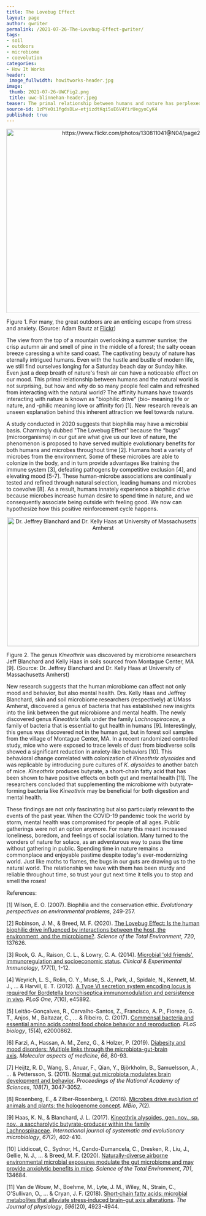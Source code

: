 ```yaml
---
title: The Lovebug Effect
layout: page
author: gwriter
permalink: /2021-07-26-The-Lovebug-Effect-gwriter/
tags:
- soil
- outdoors
- microbiome
- coevolution
categories:
- How It Works
header:
 image_fullwidth: howitworks-header.jpg
image:
 thumb: 2021-07-26-UWCFig2.png
 title: uwc-blinnehan-header.jpeg
teaser: The primal relationship between humans and nature has perplexed scientists for years. It is no secret that reduced anxiety and a sense of serenity are common consequences from spending time in the natural world, but the underlying mechanism may surprise you.
source-id: 1zPYeOi1fgdsDLw-etjizdtKqi5uE6V4YirUegyoCyK4
published: true
---
```


<center><a data-flickr-embed="true" href="https://www.flickr.com/photos/139839751@N06/51307848625/in/dateposted-public/" title="https://www.flickr.com/photos/130811041@N04/page2/"><img src="https://live.staticflickr.com/65535/51307848625_02257f74dd_z.jpg" width="640" height="480" alt="https://www.flickr.com/photos/130811041@N04/page2/"></a><script async src="//embedr.flickr.com/assets/client-code.js" charset="utf-8"></script></center>

Figure 1. For many, the great outdoors are an enticing escape from stress and anxiety. (Source: Adam Bautz at [Flickr](https://www.flickr.com/photos/130811041@N04/page2/))

The view from the top of a mountain overlooking a summer sunrise; the crisp autumn air and smell of pine in the middle of a forest; the salty ocean breeze caressing a white sand coast. The captivating beauty of nature has eternally intrigued humans. Even with the hustle and bustle of modern life, we still find ourselves longing for a Saturday beach day or Sunday hike. Even just a deep breath of nature's fresh air can have a noticeable effect on our mood. This primal relationship between humans and the natural world is not surprising, but how and *why* do so many people feel calm and refreshed from interacting with the natural world? The affinity humans have towards interacting with nature is known as "biophilic drive"  (bio- meaning life or nature, and -philic meaning love or affinity for) [1]. New research reveals an unseen explanation behind this inherent attraction we feel towards nature. 

A study conducted in 2020 suggests that biophilia may have a microbial basis. Charmingly dubbed "The Lovebug Effect"  because the “bugs” (microorganisms) in our gut are what give us our love of nature, the phenomenon is proposed to have served multiple evolutionary benefits for both humans and microbes throughout time [2]. Humans host a variety of microbes from the environment. Some of these microbes are able to colonize in the body, and in turn provide advantages like training the immune system [3], defeating pathogens by competitive exclusion [4], and elevating mood [5-7]. These human-microbe associations are continually tested and refined through natural selection, leading humans and microbes to coevolve [8]. As a result, humans innately experience a biophilic drive because microbes increase human desire to spend time in nature, and we consequently associate being outside with feeling good. We now can hypothesize how this positive reinforcement cycle happens. 

<center><a data-flickr-embed="true" href="https://www.flickr.com/photos/139839751@N06/51307849865/in/dateposted-public/" title="Dr. Jeffrey Blanchard and Dr. Kelly Haas at University of Massachusetts Amherst"><img src="https://live.staticflickr.com/65535/51307849865_345102e9b7.jpg" width="500" height="336" alt="Dr. Jeffrey Blanchard and Dr. Kelly Haas at University of Massachusetts Amherst"></a><script async src="//embedr.flickr.com/assets/client-code.js" charset="utf-8"></script></center>

Figure 2. The genus *Kineothrix* was discovered by microbiome researchers Jeff Blanchard and Kelly Haas in soils sourced from Montague Center, MA [9]. (Source: Dr. Jeffrey Blanchard and Dr. Kelly Haas at University of Massachusetts Amherst)

New research suggests that the human microbiome can affect not only mood and behavior, but also mental health. Drs. Kelly Haas and Jeffrey Blanchard, skin and soil microbiome researchers (respectively) at UMass Amherst, discovered a genus of bacteria that has established new insights into the link between the gut microbiome and mental health. The newly discovered genus *Kineothrix* falls under the family *Lachnospiraceae*, a family of bacteria that is essential to gut health in humans [9]. Interestingly, this genus was discovered not in the human gut, but in forest soil samples from the village of Montague Center, MA. In a recent randomized controlled study, mice who were exposed to trace levels of dust from biodiverse soils showed a significant reduction in anxiety-like behaviors [10]. This behavioral change correlated with colonization of *Kineothrix alysoides* and was replicable by introducing pure cultures of *K. alysoides* to another batch of mice. *Kineothrix* produces butyrate, a short-chain fatty acid that has been shown to have positive effects on both gut and mental health [11]. The researchers concluded that supplementing the microbiome with butyrate-forming bacteria like *Kineothrix* may be beneficial for both digestion and mental health. 

These findings are not only fascinating but also particularly relevant to the events of the past year. When the COVID-19 pandemic took the world by storm, mental health was compromised for people of all ages. Public gatherings were not an option anymore. For many this meant increased loneliness, boredom, and feelings of social isolation. Many turned to the wonders of nature for solace, as an adventurous way to pass the time without gathering in public. Spending time in nature remains a commonplace and enjoyable pastime despite today's ever-modernizing world. Just like moths to flames, the bugs in our guts are drawing us to the natural world. The relationship we have with them has been sturdy and reliable throughout time, so trust your gut next time it tells you to stop and smell the roses!

References:

[1] Wilson, E. O. (2007). Biophilia and the conservation ethic. *Evolutionary perspectives on environmental problems*, 249-257.

[2] Robinson, J. M., & Breed, M. F. (2020). [The Lovebug Effect: Is the human biophilic drive influenced by interactions between the host, the environment, and the microbiome?](https://www.sciencedirect.com/science/article/pii/S0048969720311372?via%3Dihub). *Science of the Total Environment*, *720*, 137626.

[3] Rook, G. A., Raison, C. L., & Lowry, C. A. (2014). [Microbial 'old friends', immunoregulation and socioeconomic status](https://www.ncbi.nlm.nih.gov/pmc/articles/PMC4089149/). *Clinical & Experimental Immunology*, *177*(1), 1-12.

[4] Weyrich, L. S., Rolin, O. Y., Muse, S. J., Park, J., Spidale, N., Kennett, M. J., ... & Harvill, E. T. (2012). [A Type VI secretion system encoding locus is required for Bordetella bronchiseptica immunomodulation and persistence in vivo](https://www.ncbi.nlm.nih.gov/pmc/articles/PMC3470547/). *PLoS One*, *7*(10), e45892.

[5] Leitão-Gonçalves, R., Carvalho-Santos, Z., Francisco, A. P., Fioreze, G. T., Anjos, M., Baltazar, C., ... & Ribeiro, C. (2017). [Commensal bacteria and essential amino acids control food choice behavior and reproduction](https://www.ncbi.nlm.nih.gov/pmc/articles/PMC5404834/). *PLoS biology*, *15*(4), e2000862.

[6] Farzi, A., Hassan, A. M., Zenz, G., & Holzer, P. (2019). [Diabesity and mood disorders: Multiple links through the microbiota-gut-brain axis](https://www.sciencedirect.com/science/article/pii/S0098299718300748?via%3Dihub). *Molecular aspects of medicine*, *66*, 80-93.

[7] Heijtz, R. D., Wang, S., Anuar, F., Qian, Y., Björkholm, B., Samuelsson, A., ... & Pettersson, S. (2011). [Normal gut microbiota modulates brain development and behavior](https://www.pnas.org/content/108/7/3047). *Proceedings of the National Academy of Sciences*, *108*(7), 3047-3052.

[8] Rosenberg, E., & Zilber-Rosenberg, I. (2016). [Microbes drive evolution of animals and plants: the hologenome concept](https://www.ncbi.nlm.nih.gov/pmc/articles/PMC4817260/). *MBio*, *7*(2).

[9] Haas, K. N., & Blanchard, J. L. (2017). [Kineothrix alysoides, gen. nov., sp. nov., a saccharolytic butyrate-producer within the family Lachnospiraceae](https://www.microbiologyresearch.org/content/journal/ijsem/10.1099/ijsem.0.001643#tab2). *International journal of systematic and evolutionary microbiology*, *67*(2), 402-410.

[10] Liddicoat, C., Sydnor, H., Cando-Dumancela, C., Dresken, R., Liu, J., Gellie, N. J., ... & Breed, M. F. (2020). [Naturally-diverse airborne environmental microbial exposures modulate the gut microbiome and may provide anxiolytic benefits in mice](https://www.sciencedirect.com/science/article/pii/S0048969719346753). *Science of the Total Environment*, *701*, 134684.

[11] Van de Wouw, M., Boehme, M., Lyte, J. M., Wiley, N., Strain, C., O'Sullivan, O., ... & Cryan, J. F. (2018). [Short‐chain fatty acids: microbial metabolites that alleviate stress‐induced brain–gut axis alterations](https://www.ncbi.nlm.nih.gov/pmc/articles/PMC6187046/). *The Journal of physiology*, *596*(20), 4923-4944.

